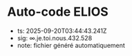 # Auto-code ELIOS
- ts: 2025-09-20T03:44:43.241Z
- sig: ∞.je.toi.nous.432.528
- note: fichier généré automatiquement